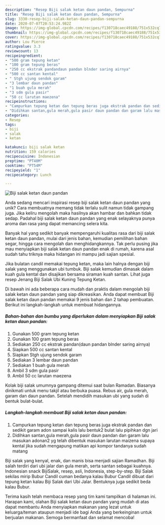 ```yaml
---
description: "Resep Biji salak ketan daun pandan, Sempurna"
title: "Resep Biji salak ketan daun pandan, Sempurna"
slug: 3330-resep-biji-salak-ketan-daun-pandan-sempurna
date: 2020-07-07T20:53:24.982Z
image: https://img-global.cpcdn.com/recipes/f130718caec49188/751x532cq70/biji-salak-ketan-daun-pandan-foto-resep-utama.jpg
thumbnail: https://img-global.cpcdn.com/recipes/f130718caec49188/751x532cq70/biji-salak-ketan-daun-pandan-foto-resep-utama.jpg
cover: https://img-global.cpcdn.com/recipes/f130718caec49188/751x532cq70/biji-salak-ketan-daun-pandan-foto-resep-utama.jpg
author: Lou Pierce
ratingvalue: 3.3
reviewcount: 13
recipeingredient:
- "500 gram tepung ketan"
- "100 gram tepung beras"
- "250 cc ekstrak pandandaun pandan blnder saring airnya"
- "500 cc santan kental"
- " Stgh ujung sendok garam"
- "3 lembar daun pandan"
- "1 buah gula merah"
- "3 sdm gula pasir"
- "50 cc larutan maezena"
recipeinstructions:
- "Campurkan tepung ketan dan tepung beras juga ekstrak pandan dan sedikit garam adon sampai kalis lalu bentuk2 bulat lalu pipihkan dgn jari"
- "Didihkan santan,gula merah,gula pasir daun pandan dan garam lalu masukan adonan2 yg telah dibentuk masukan larutan maizena supaya kental jika sudah mengapung matikan api kompor tandanya sudah matang"
categories:
- Resep
tags:
- biji
- salak
- ketan

katakunci: biji salak ketan 
nutrition: 159 calories
recipecuisine: Indonesian
preptime: "PT40M"
cooktime: "PT54M"
recipeyield: "1"
recipecategory: Lunch

---
```



![Biji salak ketan daun pandan](https://img-global.cpcdn.com/recipes/f130718caec49188/751x532cq70/biji-salak-ketan-daun-pandan-foto-resep-utama.jpg)

Anda sedang mencari inspirasi resep biji salak ketan daun pandan yang unik? Cara membuatnya memang tidak terlalu sulit namun tidak gampang juga. Jika keliru mengolah maka hasilnya akan hambar dan bahkan tidak sedap. Padahal biji salak ketan daun pandan yang enak selayaknya punya aroma dan rasa yang dapat memancing selera kita.

Banyak hal yang sedikit banyak mempengaruhi kualitas rasa dari biji salak ketan daun pandan, mulai dari jenis bahan, kemudian pemilihan bahan segar, hingga cara mengolah dan menghidangkannya. Tak perlu pusing jika mau menyiapkan biji salak ketan daun pandan enak di rumah, karena asal sudah tahu triknya maka hidangan ini mampu jadi sajian spesial.

Jika bulatan candil memakai tepung ketan, maka lain halnya dengan biji salak yang menggunakan ubi tumbuk. Biji salak kemudian dimasak dalam kuah gula kental dan disajikan bersama siraman kuah santan. Lihat juga resep Jenang Biji Salak Ubi Kuning Tepung Ketan.


Di bawah ini ada beberapa cara mudah dan praktis dalam mengolah biji salak ketan daun pandan yang siap dikreasikan. Anda dapat membuat Biji salak ketan daun pandan memakai 9 jenis bahan dan 2 tahap pembuatan. Berikut ini langkah-langkah untuk membuat hidangannya.

<!--inarticleads1-->

##### Bahan-bahan dan bumbu yang diperlukan dalam menyiapkan Biji salak ketan daun pandan:

1. Gunakan 500 gram tepung ketan
1. Gunakan 100 gram tepung beras
1. Sediakan 250 cc ekstrak pandan(daun pandan blnder saring airnya)
1. Siapkan 500 cc santan kental
1. Siapkan  Stgh ujung sendok garam
1. Sediakan 3 lembar daun pandan
1. Sediakan 1 buah gula merah
1. Ambil 3 sdm gula pasir
1. Ambil 50 cc larutan maezena


Kolak biji salak umumnya gampang ditemui saat bulan Ramadan. Biasanya dinikmati untuk menu takjil atau berbuka puasa. Rebus air, gula merah, garam dan daun pandan. Setelah mendidih masukan ubi yang sudah di bentuk bulat-bulat. 

<!--inarticleads2-->

##### Langkah-langkah membuat Biji salak ketan daun pandan:

1. Campurkan tepung ketan dan tepung beras juga ekstrak pandan dan sedikit garam adon sampai kalis lalu bentuk2 bulat lalu pipihkan dgn jari
1. Didihkan santan,gula merah,gula pasir daun pandan dan garam lalu masukan adonan2 yg telah dibentuk masukan larutan maizena supaya kental jika sudah mengapung matikan api kompor tandanya sudah matang


Biji salak yang kenyal, enak, dan manis bisa menjadi sajian Ramadhan. Biji salah terdiri dari ubi jalar dan gula merah, serta santan sebagai kuahnya. Indonesian snack BijiSalak, resep, asli, Indonesia, step-by-step. Biji Salak sekilas mirip Bubur Candil cuman bedanya kalau Bubur Candil dibuat dari tepung ketan kalau Biji Salak dari Ubi Jalar. Bentuknya juga sedikit beda kalau Bubur. 

Terima kasih telah membaca resep yang tim kami tampilkan di halaman ini. Harapan kami, olahan Biji salak ketan daun pandan yang mudah di atas dapat membantu Anda menyiapkan makanan yang lezat untuk keluarga/teman ataupun menjadi ide bagi Anda yang berkeinginan untuk berjualan makanan. Semoga bermanfaat dan selamat mencoba!
